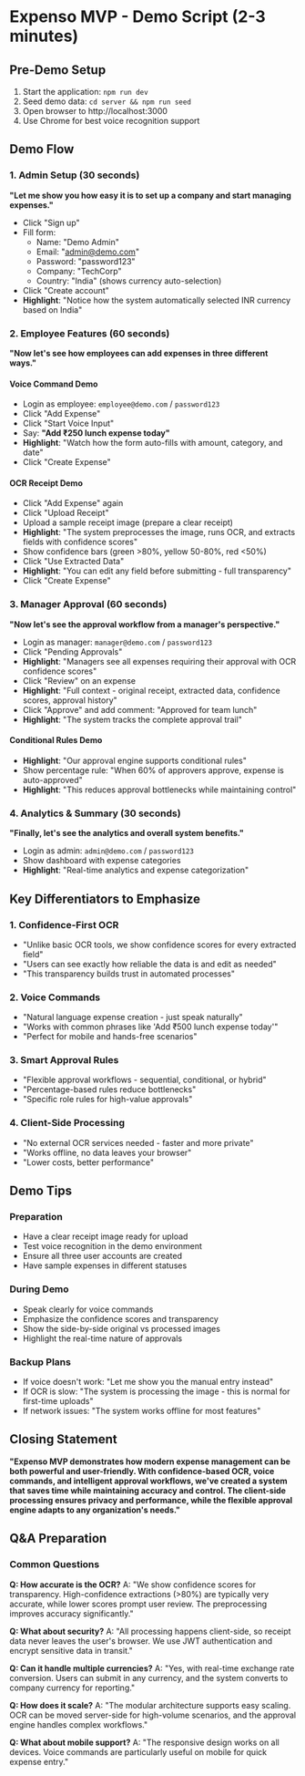 # Expenso MVP - Demo Script (2-3 minutes)

## Pre-Demo Setup
1. Start the application: `npm run dev`
2. Seed demo data: `cd server && npm run seed`
3. Open browser to http://localhost:3000
4. Use Chrome for best voice recognition support

## Demo Flow

### 1. Admin Setup (30 seconds)
**"Let me show you how easy it is to set up a company and start managing expenses."**

- Click "Sign up" 
- Fill form:
  - Name: "Demo Admin"
  - Email: "admin@demo.com" 
  - Password: "password123"
  - Company: "TechCorp"
  - Country: "India" (shows currency auto-selection)
- Click "Create account"
- **Highlight**: "Notice how the system automatically selected INR currency based on India"

### 2. Employee Features (60 seconds)
**"Now let's see how employees can add expenses in three different ways."**

#### Voice Command Demo
- Login as employee: `employee@demo.com` / `password123`
- Click "Add Expense"
- Click "Start Voice Input" 
- Say: **"Add ₹250 lunch expense today"**
- **Highlight**: "Watch how the form auto-fills with amount, category, and date"
- Click "Create Expense"

#### OCR Receipt Demo
- Click "Add Expense" again
- Click "Upload Receipt" 
- Upload a sample receipt image (prepare a clear receipt)
- **Highlight**: "The system preprocesses the image, runs OCR, and extracts fields with confidence scores"
- Show confidence bars (green >80%, yellow 50-80%, red <50%)
- Click "Use Extracted Data"
- **Highlight**: "You can edit any field before submitting - full transparency"
- Click "Create Expense"

### 3. Manager Approval (60 seconds)
**"Now let's see the approval workflow from a manager's perspective."**

- Login as manager: `manager@demo.com` / `password123`
- Click "Pending Approvals"
- **Highlight**: "Managers see all expenses requiring their approval with OCR confidence scores"
- Click "Review" on an expense
- **Highlight**: "Full context - original receipt, extracted data, confidence scores, approval history"
- Click "Approve" and add comment: "Approved for team lunch"
- **Highlight**: "The system tracks the complete approval trail"

#### Conditional Rules Demo
- **Highlight**: "Our approval engine supports conditional rules"
- Show percentage rule: "When 60% of approvers approve, expense is auto-approved"
- **Highlight**: "This reduces approval bottlenecks while maintaining control"

### 4. Analytics & Summary (30 seconds)
**"Finally, let's see the analytics and overall system benefits."**

- Login as admin: `admin@demo.com` / `password123`
- Show dashboard with expense categories
- **Highlight**: "Real-time analytics and expense categorization"

## Key Differentiators to Emphasize

### 1. **Confidence-First OCR**
- "Unlike basic OCR tools, we show confidence scores for every extracted field"
- "Users can see exactly how reliable the data is and edit as needed"
- "This transparency builds trust in automated processes"

### 2. **Voice Commands**
- "Natural language expense creation - just speak naturally"
- "Works with common phrases like 'Add ₹500 lunch expense today'"
- "Perfect for mobile and hands-free scenarios"

### 3. **Smart Approval Rules**
- "Flexible approval workflows - sequential, conditional, or hybrid"
- "Percentage-based rules reduce bottlenecks"
- "Specific role rules for high-value approvals"

### 4. **Client-Side Processing**
- "No external OCR services needed - faster and more private"
- "Works offline, no data leaves your browser"
- "Lower costs, better performance"

## Demo Tips

### Preparation
- Have a clear receipt image ready for upload
- Test voice recognition in the demo environment
- Ensure all three user accounts are created
- Have sample expenses in different statuses

### During Demo
- Speak clearly for voice commands
- Emphasize the confidence scores and transparency
- Show the side-by-side original vs processed images
- Highlight the real-time nature of approvals

### Backup Plans
- If voice doesn't work: "Let me show you the manual entry instead"
- If OCR is slow: "The system is processing the image - this is normal for first-time uploads"
- If network issues: "The system works offline for most features"

## Closing Statement

**"Expenso MVP demonstrates how modern expense management can be both powerful and user-friendly. With confidence-based OCR, voice commands, and intelligent approval workflows, we've created a system that saves time while maintaining accuracy and control. The client-side processing ensures privacy and performance, while the flexible approval engine adapts to any organization's needs."**

## Q&A Preparation

### Common Questions

**Q: How accurate is the OCR?**
A: "We show confidence scores for transparency. High-confidence extractions (>80%) are typically very accurate, while lower scores prompt user review. The preprocessing improves accuracy significantly."

**Q: What about security?**
A: "All processing happens client-side, so receipt data never leaves the user's browser. We use JWT authentication and encrypt sensitive data in transit."

**Q: Can it handle multiple currencies?**
A: "Yes, with real-time exchange rate conversion. Users can submit in any currency, and the system converts to company currency for reporting."

**Q: How does it scale?**
A: "The modular architecture supports easy scaling. OCR can be moved server-side for high-volume scenarios, and the approval engine handles complex workflows."

**Q: What about mobile support?**
A: "The responsive design works on all devices. Voice commands are particularly useful on mobile for quick expense entry."

